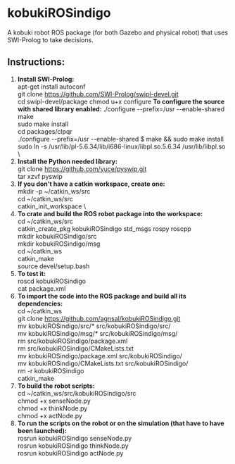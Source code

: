 # kobukiROSindigo
A kobuki robot ROS package (for both Gazebo and physical robot) that uses SWI-Prolog to take decisions. 

## Instructions:
1. **Install SWI-Prolog:** \
  apt-get install autoconf \
  git clone https://github.com/SWI-Prolog/swipl-devel.git \
  cd swipl-devel/package
  chmod u+x configure
  **To configure the source with shared library enabled:** ./configure --prefix=/usr --enable-shared \
  make \
  sudo make install \
  cd packages/clpqr \
  ./configure --prefix=/usr --enable-shared $ make && sudo make install \
  sudo ln -s /usr/lib/pl-5.6.34/lib/i686-linux/libpl.so.5.6.34 /usr/lib/libpl.so  \
2. **Install the Python needed library:** \
  git clone https://github.com/yuce/pyswip.git \
  tar xzvf pyswip
3. **If you don't have a  catkin workspace, create one:** \
  mkdir -p ~/catkin_ws/src \
  cd ~/catkin_ws/src \
  catkin_init_workspace \
4. **To crate and build the ROS robot package into the workspace:** \
  cd ~/catkin_ws/src \
  catkin_create_pkg kobukiROSindigo std_msgs rospy roscpp \
  mkdir kobukiROSindigo/src \
  mkdir kobukiROSindigo/msg \
  cd ~/catkin_ws \
  catkin_make \
  source devel/setup.bash
5. **To test it:** \
  roscd kobukiROSindigo \
  cat package.xml
6. **To import the code into the ROS package and build all its dependencies:** \
  cd ~/catkin_ws \
  git clone https://github.com/agnsal/kobukiROSindigo.git \
  mv kobukiROSindigo/src/* src/kobukiROSindigo/src/ \
  mv kobukiROSindigo/msg/* src/kobukiROSindigo/msg/ \
  rm src/kobukiROSindigo/package.xml \
  rm src/kobukiROSindigo/CMakeLists.txt \
  mv kobukiROSindigo/package.xml src/kobukiROSindigo/ \
  mv kobukiROSindigo/CMakeLists.txt src/kobukiROSindigo/ \
  rm -r kobukiROSindigo \
  catkin_make  
7. **To build the robot scripts:** \
  cd ~/catkin_ws/src/kobukiROSindigo/src \
  chmod +x senseNode.py \
  chmod +x thinkNode.py \
  chmod +x actNode.py 
8. **To run the scripts on the robot or on the simulation (that have to have been launched):** \
  rosrun kobukiROSindigo senseNode.py \
  rosrun kobukiROSindigo thinkNode.py \
  rosrun kobukiROSindigo actNode.py
